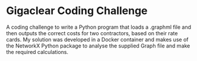 # Gigaclear Coding Challenge

A coding challenge to write a Python program that loads a .graphml file and then outputs the correct costs for two contractors, based on their rate cards. My solution was developed in a Docker container and makes use of the NetworkX Python package to analyse the supplied Graph file and make the required calculations.